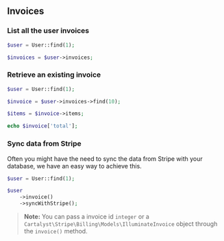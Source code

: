 ## Invoices

### List all the user invoices

```php
$user = User::find(1);

$invoices = $user->invoices;
```

### Retrieve an existing invoice

```php
$user = User::find(1);

$invoice = $user->invoices->find(10);

$items = $invoice->items;

echo $invoice['total'];
```

### Sync data from Stripe

Often you might have the need to sync the data from Stripe with your database, we have an easy way to achieve this.

```php
$user = User::find(1);

$user
	->invoice()
	->syncWithStripe();
```

> **Note:** You can pass a invoice id `integer` or a `Cartalyst\Stripe\Billing\Models\IlluminateInvoice` object through the `invoice()` method.
